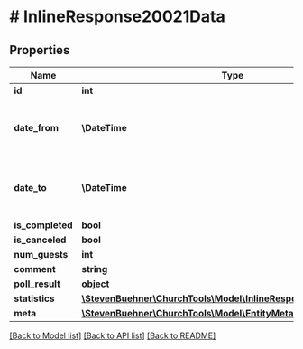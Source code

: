 # # InlineResponse20021Data

## Properties

Name | Type | Description | Notes
------------ | ------------- | ------------- | -------------
**id** | **int** |  | [optional]
**date_from** | **\DateTime** | Start of the group meeting in UTC / Zulu format | [optional]
**date_to** | **\DateTime** | End of the group meeting in UTC / Zulu format | [optional]
**is_completed** | **bool** |  | [optional]
**is_canceled** | **bool** |  | [optional]
**num_guests** | **int** |  | [optional]
**comment** | **string** |  | [optional]
**poll_result** | **object** |  | [optional]
**statistics** | [**\StevenBuehner\ChurchTools\Model\InlineResponse20021Statistics**](InlineResponse20021Statistics.md) |  | [optional]
**meta** | [**\StevenBuehner\ChurchTools\Model\EntityMetaData**](EntityMetaData.md) |  | [optional]

[[Back to Model list]](../../README.md#models) [[Back to API list]](../../README.md#endpoints) [[Back to README]](../../README.md)
